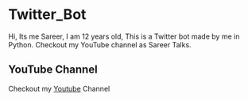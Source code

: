 # Twitter_Bot

Hi, Its me Sareer, I am 12 years old, This is a Twitter bot made by me in Python. Checkout my YouTube channel as Sareer Talks. 

## YouTube Channel

Checkout my [Youtube](https://youtube.com/c/SareerTalks) Channel
